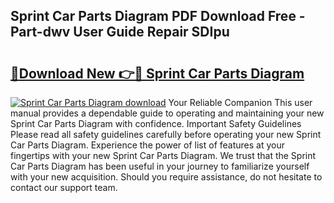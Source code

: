 ## Sprint Car Parts Diagram PDF Download Free - Part-dwv User Guide Repair SDIpu

# <h2><a href="http://dfkbay7.blite.top/?on=Sprint+Car+Parts+Diagram">🔗Download New 👉🔴 Sprint Car Parts Diagram</a></h2>

[![Sprint Car Parts Diagram download](https://i.imgur.com/lujVjoI.png)](http://dfkbay7.blite.top/?on=Sprint+Car+Parts+Diagram)
Your Reliable Companion This user manual provides a dependable guide to operating and maintaining your new Sprint Car Parts Diagram with confidence. Important Safety Guidelines Please read all safety guidelines carefully before operating your new Sprint Car Parts Diagram. Experience the power of list of features at your fingertips with your new Sprint Car Parts Diagram. We trust that the Sprint Car Parts Diagram has been useful in your journey to familiarize yourself with your new acquisition. Should you require assistance, do not hesitate to contact our support team.
